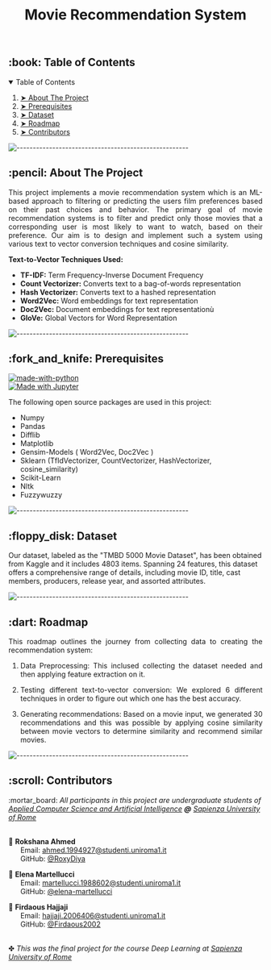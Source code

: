 
<h1 align="center"> Movie Recommendation System </h1>
</br>


<!-- TABLE OF CONTENTS -->
<h2 id="table-of-contents"> :book: Table of Contents</h2>

<details open="open">
  <summary>Table of Contents</summary>
  <ol>
    <li><a href="#about-the-project"> ➤ About The Project</a></li>
    <li><a href="#prerequisites"> ➤ Prerequisites</a></li>
    <li><a href="#dataset"> ➤ Dataset</a></li>
    <li><a href="#roadmap"> ➤ Roadmap</a></li>
    <!--<li><a href="#experiments">Experiments</a></li>-->
    <li><a href="#contributors"> ➤ Contributors</a></li>
  </ol>
</details>

![-----------------------------------------------------](https://raw.githubusercontent.com/andreasbm/readme/master/assets/lines/water.png)

<!-- ABOUT THE PROJECT -->
<h2 id="about-the-project"> :pencil: About The Project</h2>

<p align="justify"> 
  This project implements a movie recommendation system which is an ML-based approach to filtering or predicting the users film preferences based on their past choices and behavior. 
  The primary goal of movie recommendation systems is to filter and predict only those movies that a corresponding user is most likely to want to watch, based on their preference.
  Our aim is to design and implement such a system using various text to vector conversion techniques and cosine similarity.
</p>

<!--
<p align="center">
  <img src="logo.png" alt="Baby Sign Language" width="70%" height="70%">        
  <!--figcaption>Caption goes here</figcaption-->
<!-- </p> -->

 **Text-to-Vector Techniques Used:**

 - **TF-IDF:** Term Frequency-Inverse Document Frequency
 -  **Count Vectorizer:** Converts text to a bag-of-words representation
 -  **Hash Vectorizer:** Converts text to a hashed representation
 -  **Word2Vec:** Word embeddings for text representation
 -  **Doc2Vec:** Document embeddings for text representationù
 -  **GloVe:** Global Vectors for Word Representation

 </p>

![-----------------------------------------------------](https://raw.githubusercontent.com/andreasbm/readme/master/assets/lines/water.png)

<!-- PREREQUISITES -->
<h2 id="prerequisites"> :fork_and_knife: Prerequisites</h2>

[![made-with-python](https://img.shields.io/badge/Made%20with-Python-1f425f.svg)](https://www.python.org/) <br>
[![Made with Jupyter](https://img.shields.io/badge/Made%20with-Jupyter-orange?style=for-the-badge&logo=Jupyter)](https://jupyter.org/try) <br>

<!--This project is written in Python programming language. <br>-->
The following open source packages are used in this project:
* Numpy
* Pandas
* Difflib
* Matplotlib
* Gensim-Models ( Word2Vec, Doc2Vec )
* Sklearn (TfIdVectorizer, CountVectorizer, HashVectorizer, cosine_similarity)
* Scikit-Learn
* Nltk
* Fuzzywuzzy

![-----------------------------------------------------](https://raw.githubusercontent.com/andreasbm/readme/master/assets/lines/water.png)

<!-- DATASET -->
<h2 id="dataset"> :floppy_disk: Dataset</h2>
<p> 
   Our dataset, labeled as the "TMBD 5000 Movie Dataset", has been obtained from Kaggle and it includes 4803 items. Spanning 24 features, this dataset offers a comprehensive range of details, including movie ID, title, cast members, producers, release year, and assorted attributes.

<!--
<p align="center">
  <img src="images/Baby Sign Language Dataset.png" alt="Baby Sign Language Dataset" display="inline-block" width="60%" height="50%">
</p> -->

</p>

![-----------------------------------------------------](https://raw.githubusercontent.com/andreasbm/readme/master/assets/lines/water.png)

<!-- ROADMAP -->
<h2 id="roadmap"> :dart: Roadmap</h2>

<p align="justify"> 
  This roadmap outlines the journey from collecting data to creating the recommendation system: 
<ol>
  <li>
    <p align="justify"> 
      Data Preprocessing: This inclused collecting the dataset needed and then applying feature extraction on it.
    </p>
  </li>
  <li>
    <p align="justify"> 
      Testing different text-to-vector conversion: We explored 6 different techniques in order to figure out which one has the best accuracy. 
    </p>
  </li>
  <li>
    <p align="justify"> 
      Generating recommendations: Based on a movie input, we generated 30 recommendations and this was possible by applying cosine similarity between movie vectors to determine similarity and recommend similar movies.
    </p>
  </li>
</ol>
</p>


![-----------------------------------------------------](https://raw.githubusercontent.com/andreasbm/readme/master/assets/lines/water.png)

<!-- CONTRIBUTORS -->

<h2 id="contributors"> :scroll: Contributors</h2>

<p>
  :mortar_board: <i>All participants in this project are undergraduate students of <a href="https://acsai.di.uniroma1.it/">Applied Computer Science and Artificial Intelligence</a> <b>@</b> <a href="https://www.uniroma1.it/en/">Sapienza University of Rome</a></i> <br> <br>
  
  :woman: <b>Rokshana Ahmed</b> <br>
  &nbsp;&nbsp;&nbsp;&nbsp;&nbsp; Email: <a>ahmed.1994927@studenti.uniroma1.it</a> <br>
  &nbsp;&nbsp;&nbsp;&nbsp;&nbsp; GitHub: <a href="https://github.com/RoxyDiya">@RoxyDiya</a> <br>
  
  :woman: <b>Elena Martellucci</b> <br>
  &nbsp;&nbsp;&nbsp;&nbsp;&nbsp; Email: <a>martellucci.1988602@studenti.uniroma1.it</a> <br>
  &nbsp;&nbsp;&nbsp;&nbsp;&nbsp; GitHub: <a href="https://github.com/elena-martellucci">@elena-martellucci</a> <br>

  :woman: <b>Firdaous Hajjaji</b> <br>
  &nbsp;&nbsp;&nbsp;&nbsp;&nbsp; Email: <a>hajjaji.2006406@studenti.uniroma1.it</a> <br>
  &nbsp;&nbsp;&nbsp;&nbsp;&nbsp; GitHub: <a href="https://github.com/Firdaous2002">@Firdaous2002</a> <br>

</p>

<br>
✤ <i>This was the final project for the course Deep Learning at <a href="https://www.uniroma1.it/en/">Sapienza University of Rome</a><i>
